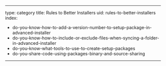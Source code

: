 
---
type: category
title: Rules to Better Installers
uid: rules-to-better-installers
index:
 - do-you-know-how-to-add-a-version-number-to-setup-package-in-advanced-installer
 - do-you-know-how-to-include-or-exclude-files-when-syncing-a-folder-in-advanced-installer
 - do-you-know-what-tools-to-use-to-create-setup-packages
 - do-you-share-code-using-packages-binary-and-source-sharing
---



